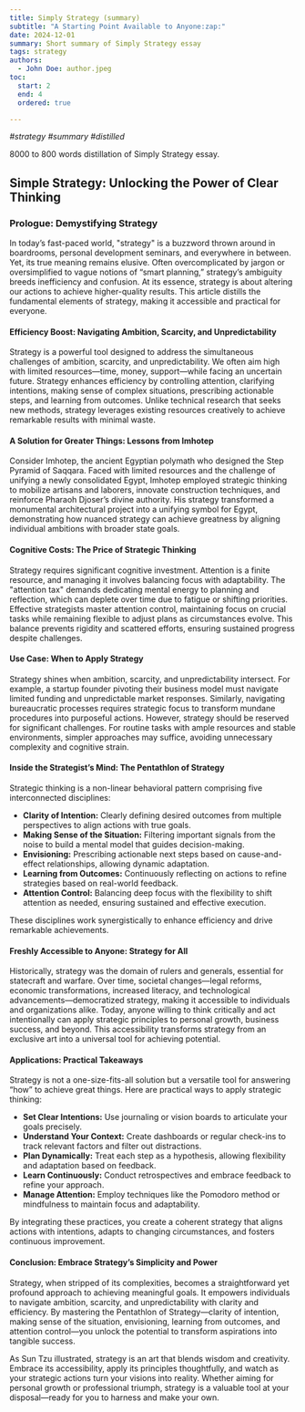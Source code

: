 ```yaml
---
title: Simply Strategy (summary)
subtitle: "A Starting Point Available to Anyone:zap:"
date: 2024-12-01
summary: Short summary of Simply Strategy essay
tags: strategy
authors:
  - John Doe: author.jpeg
toc:
  start: 2
  end: 4
  ordered: true

---
```


*#strategy #summary #distilled*

8000 to 800 words distillation of Simply Strategy essay.


## Simple Strategy: Unlocking the Power of Clear Thinking
### Prologue: Demystifying Strategy
In today’s fast-paced world, "strategy" is a buzzword thrown around in boardrooms, personal development seminars, and everywhere in between. Yet, its true meaning remains elusive. Often overcomplicated by jargon or oversimplified to vague notions of “smart planning,” strategy’s ambiguity breeds inefficiency and confusion. At its essence, strategy is about altering our actions to achieve higher-quality results. This article distills the fundamental elements of strategy, making it accessible and practical for everyone.

#### Efficiency Boost: Navigating Ambition, Scarcity, and Unpredictability
Strategy is a powerful tool designed to address the simultaneous challenges of ambition, scarcity, and unpredictability. We often aim high with limited resources—time, money, support—while facing an uncertain future. Strategy enhances efficiency by controlling attention, clarifying intentions, making sense of complex situations, prescribing actionable steps, and learning from outcomes. Unlike technical research that seeks new methods, strategy leverages existing resources creatively to achieve remarkable results with minimal waste.

#### A Solution for Greater Things: Lessons from Imhotep
Consider Imhotep, the ancient Egyptian polymath who designed the Step Pyramid of Saqqara. Faced with limited resources and the challenge of unifying a newly consolidated Egypt, Imhotep employed strategic thinking to mobilize artisans and laborers, innovate construction techniques, and reinforce Pharaoh Djoser’s divine authority. His strategy transformed a monumental architectural project into a unifying symbol for Egypt, demonstrating how nuanced strategy can achieve greatness by aligning individual ambitions with broader state goals.

#### Cognitive Costs: The Price of Strategic Thinking
Strategy requires significant cognitive investment. Attention is a finite resource, and managing it involves balancing focus with adaptability. The "attention tax" demands dedicating mental energy to planning and reflection, which can deplete over time due to fatigue or shifting priorities. Effective strategists master attention control, maintaining focus on crucial tasks while remaining flexible to adjust plans as circumstances evolve. This balance prevents rigidity and scattered efforts, ensuring sustained progress despite challenges.

#### Use Case: When to Apply Strategy
Strategy shines when ambition, scarcity, and unpredictability intersect. For example, a startup founder pivoting their business model must navigate limited funding and unpredictable market responses. Similarly, navigating bureaucratic processes requires strategic focus to transform mundane procedures into purposeful actions. However, strategy should be reserved for significant challenges. For routine tasks with ample resources and stable environments, simpler approaches may suffice, avoiding unnecessary complexity and cognitive strain.

#### Inside the Strategist’s Mind: The Pentathlon of Strategy
Strategic thinking is a non-linear behavioral pattern comprising five interconnected disciplines:
- **Clarity of Intention:** Clearly defining desired outcomes from multiple perspectives to align actions with true goals.
- **Making Sense of the Situation:** Filtering important signals from the noise to build a mental model that guides decision-making.
- **Envisioning:** Prescribing actionable next steps based on cause-and-effect relationships, allowing dynamic adaptation.
- **Learning from Outcomes:** Continuously reflecting on actions to refine strategies based on real-world feedback.
- **Attention Control:** Balancing deep focus with the flexibility to shift attention as needed, ensuring sustained and effective execution.

These disciplines work synergistically to enhance efficiency and drive remarkable achievements.

#### Freshly Accessible to Anyone: Strategy for All
Historically, strategy was the domain of rulers and generals, essential for statecraft and warfare. Over time, societal changes—legal reforms, economic transformations, increased literacy, and technological advancements—democratized strategy, making it accessible to individuals and organizations alike. Today, anyone willing to think critically and act intentionally can apply strategic principles to personal growth, business success, and beyond. This accessibility transforms strategy from an exclusive art into a universal tool for achieving potential.

#### Applications: Practical Takeaways
Strategy is not a one-size-fits-all solution but a versatile tool for answering “how” to achieve great things. Here are practical ways to apply strategic thinking:
- **Set Clear Intentions:** Use journaling or vision boards to articulate your goals precisely.
- **Understand Your Context:** Create dashboards or regular check-ins to track relevant factors and filter out distractions.
- **Plan Dynamically:** Treat each step as a hypothesis, allowing flexibility and adaptation based on feedback.
- **Learn Continuously:** Conduct retrospectives and embrace feedback to refine your approach.
- **Manage Attention:** Employ techniques like the Pomodoro method or mindfulness to maintain focus and adaptability.

By integrating these practices, you create a coherent strategy that aligns actions with intentions, adapts to changing circumstances, and fosters continuous improvement.

#### Conclusion: Embrace Strategy’s Simplicity and Power
Strategy, when stripped of its complexities, becomes a straightforward yet profound approach to achieving meaningful goals. It empowers individuals to navigate ambition, scarcity, and unpredictability with clarity and efficiency. By mastering the Pentathlon of Strategy—clarity of intention, making sense of the situation, envisioning, learning from outcomes, and attention control—you unlock the potential to transform aspirations into tangible success.

As Sun Tzu illustrated, strategy is an art that blends wisdom and creativity. Embrace its accessibility, apply its principles thoughtfully, and watch as your strategic actions turn your visions into reality. Whether aiming for personal growth or professional triumph, strategy is a valuable tool at your disposal—ready for you to harness and make your own.
